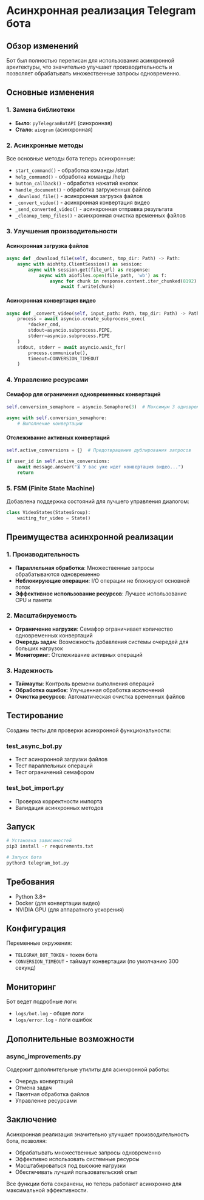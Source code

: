 # Асинхронная реализация Telegram бота

## Обзор изменений

Бот был полностью переписан для использования асинхронной архитектуры, что значительно улучшает производительность и позволяет обрабатывать множественные запросы одновременно.

## Основные изменения

### 1. Замена библиотеки
- **Было**: `pyTelegramBotAPI` (синхронная)
- **Стало**: `aiogram` (асинхронная)

### 2. Асинхронные методы
Все основные методы бота теперь асинхронные:
- `start_command()` - обработка команды /start
- `help_command()` - обработка команды /help  
- `button_callback()` - обработка нажатий кнопок
- `handle_document()` - обработка загруженных файлов
- `_download_file()` - асинхронная загрузка файлов
- `_convert_video()` - асинхронная конвертация видео
- `_send_converted_video()` - асинхронная отправка результата
- `_cleanup_temp_files()` - асинхронная очистка временных файлов

### 3. Улучшения производительности

#### Асинхронная загрузка файлов
```python
async def _download_file(self, document, tmp_dir: Path) -> Path:
    async with aiohttp.ClientSession() as session:
        async with session.get(file_url) as response:
            async with aiofiles.open(file_path, 'wb') as f:
                async for chunk in response.content.iter_chunked(8192):
                    await f.write(chunk)
```

#### Асинхронная конвертация видео
```python
async def _convert_video(self, input_path: Path, tmp_dir: Path) -> Path:
    process = await asyncio.create_subprocess_exec(
        *docker_cmd,
        stdout=asyncio.subprocess.PIPE,
        stderr=asyncio.subprocess.PIPE
    )
    stdout, stderr = await asyncio.wait_for(
        process.communicate(), 
        timeout=CONVERSION_TIMEOUT
    )
```

### 4. Управление ресурсами

#### Семафор для ограничения одновременных конвертаций
```python
self.conversion_semaphore = asyncio.Semaphore(3)  # Максимум 3 одновременные конвертации

async with self.conversion_semaphore:
    # Выполнение конвертации
```

#### Отслеживание активных конвертаций
```python
self.active_conversions = {}  # Предотвращение дублирования запросов

if user_id in self.active_conversions:
    await message.answer("⏳ У вас уже идет конвертация видео...")
    return
```

### 5. FSM (Finite State Machine)
Добавлена поддержка состояний для лучшего управления диалогом:
```python
class VideoStates(StatesGroup):
    waiting_for_video = State()
```

## Преимущества асинхронной реализации

### 1. Производительность
- **Параллельная обработка**: Множественные запросы обрабатываются одновременно
- **Неблокирующие операции**: I/O операции не блокируют основной поток
- **Эффективное использование ресурсов**: Лучшее использование CPU и памяти

### 2. Масштабируемость
- **Ограничение нагрузки**: Семафор ограничивает количество одновременных конвертаций
- **Очередь задач**: Возможность добавления системы очередей для больших нагрузок
- **Мониторинг**: Отслеживание активных операций

### 3. Надежность
- **Таймауты**: Контроль времени выполнения операций
- **Обработка ошибок**: Улучшенная обработка исключений
- **Очистка ресурсов**: Автоматическая очистка временных файлов

## Тестирование

Созданы тесты для проверки асинхронной функциональности:

### test_async_bot.py
- Тест асинхронной загрузки файлов
- Тест параллельных операций
- Тест ограничений семафором

### test_bot_import.py
- Проверка корректности импорта
- Валидация асинхронных методов

## Запуск

```bash
# Установка зависимостей
pip3 install -r requirements.txt

# Запуск бота
python3 telegram_bot.py
```

## Требования

- Python 3.8+
- Docker (для конвертации видео)
- NVIDIA GPU (для аппаратного ускорения)

## Конфигурация

Переменные окружения:
- `TELEGRAM_BOT_TOKEN` - токен бота
- `CONVERSION_TIMEOUT` - таймаут конвертации (по умолчанию 300 секунд)

## Мониторинг

Бот ведет подробные логи:
- `logs/bot.log` - общие логи
- `logs/error.log` - логи ошибок

## Дополнительные возможности

### async_improvements.py
Содержит дополнительные утилиты для асинхронной работы:
- Очередь конвертаций
- Отмена задач
- Пакетная обработка файлов
- Управление ресурсами

## Заключение

Асинхронная реализация значительно улучшает производительность бота, позволяя:
- Обрабатывать множественные запросы одновременно
- Эффективно использовать системные ресурсы
- Масштабироваться под высокие нагрузки
- Обеспечивать лучший пользовательский опыт

Все функции бота сохранены, но теперь работают асинхронно для максимальной эффективности.
